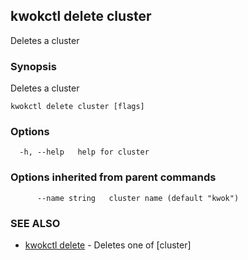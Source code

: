 ## kwokctl delete cluster

Deletes a cluster

### Synopsis

Deletes a cluster

```
kwokctl delete cluster [flags]
```

### Options

```
  -h, --help   help for cluster
```

### Options inherited from parent commands

```
      --name string   cluster name (default "kwok")
```

### SEE ALSO

* [kwokctl delete](kwokctl_delete.md)	 - Deletes one of [cluster]

